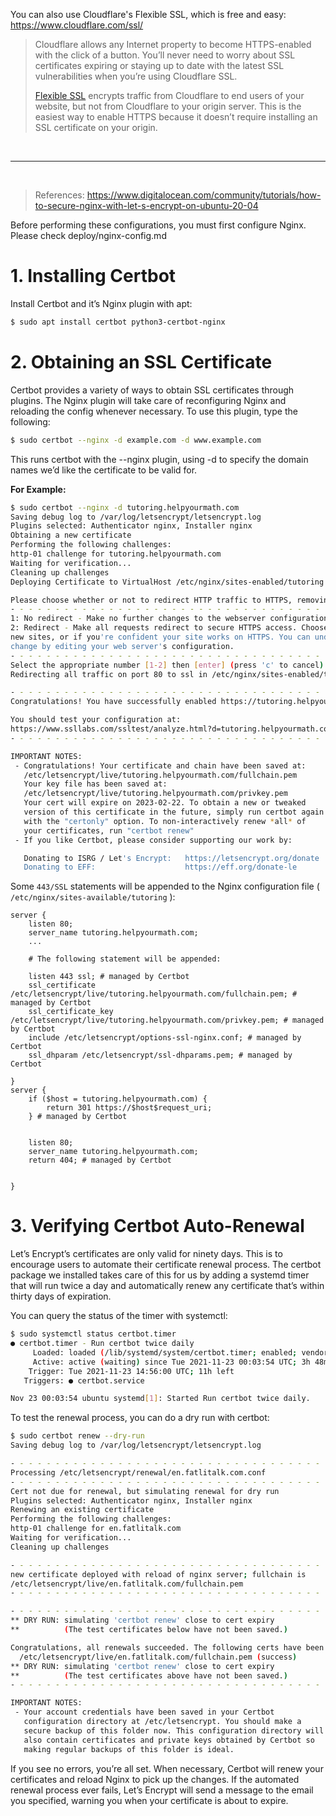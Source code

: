 You can also use Cloudflare's Flexible SSL, which is free and easy:
https://www.cloudflare.com/ssl/

> Cloudflare allows any Internet property to become HTTPS-enabled with the click of a button. You’ll never need to worry about SSL certificates expiring or staying up to date with the latest SSL vulnerabilities when you’re using Cloudflare SSL.
>
> [Flexible SSL](https://www.cloudflare.com/ssl/) encrypts traffic from Cloudflare to end users of your website, but not from Cloudflare to your origin server. This is the easiest way to enable HTTPS because it doesn’t require installing an SSL certificate on your origin.

<br>

---

<br>

> References:
> https://www.digitalocean.com/community/tutorials/how-to-secure-nginx-with-let-s-encrypt-on-ubuntu-20-04

Before performing these configurations, you must first configure Nginx.
Please check deploy/nginx-config.md

# 1. Installing Certbot

Install Certbot and it’s Nginx plugin with apt:
```bash
$ sudo apt install certbot python3-certbot-nginx
```

# 2. Obtaining an SSL Certificate

Certbot provides a variety of ways to obtain SSL certificates through plugins. The Nginx plugin will take care of reconfiguring Nginx and reloading the config whenever necessary. To use this plugin, type the following:
```bash
$ sudo certbot --nginx -d example.com -d www.example.com
```
This runs certbot with the --nginx plugin, using -d to specify the domain names we’d like the certificate to be valid for.

**For Example:**
```bash
$ sudo certbot --nginx -d tutoring.helpyourmath.com
Saving debug log to /var/log/letsencrypt/letsencrypt.log
Plugins selected: Authenticator nginx, Installer nginx
Obtaining a new certificate
Performing the following challenges:
http-01 challenge for tutoring.helpyourmath.com
Waiting for verification...
Cleaning up challenges
Deploying Certificate to VirtualHost /etc/nginx/sites-enabled/tutoring

Please choose whether or not to redirect HTTP traffic to HTTPS, removing HTTP access.
- - - - - - - - - - - - - - - - - - - - - - - - - - - - - - - - - - - - - - - -
1: No redirect - Make no further changes to the webserver configuration.
2: Redirect - Make all requests redirect to secure HTTPS access. Choose this for
new sites, or if you're confident your site works on HTTPS. You can undo this
change by editing your web server's configuration.
- - - - - - - - - - - - - - - - - - - - - - - - - - - - - - - - - - - - - - - -
Select the appropriate number [1-2] then [enter] (press 'c' to cancel): 2
Redirecting all traffic on port 80 to ssl in /etc/nginx/sites-enabled/tutoring

- - - - - - - - - - - - - - - - - - - - - - - - - - - - - - - - - - - - - - - -
Congratulations! You have successfully enabled https://tutoring.helpyourmath.com

You should test your configuration at:
https://www.ssllabs.com/ssltest/analyze.html?d=tutoring.helpyourmath.com
- - - - - - - - - - - - - - - - - - - - - - - - - - - - - - - - - - - - - - - -

IMPORTANT NOTES:
 - Congratulations! Your certificate and chain have been saved at:
   /etc/letsencrypt/live/tutoring.helpyourmath.com/fullchain.pem
   Your key file has been saved at:
   /etc/letsencrypt/live/tutoring.helpyourmath.com/privkey.pem
   Your cert will expire on 2023-02-22. To obtain a new or tweaked
   version of this certificate in the future, simply run certbot again
   with the "certonly" option. To non-interactively renew *all* of
   your certificates, run "certbot renew"
 - If you like Certbot, please consider supporting our work by:

   Donating to ISRG / Let's Encrypt:   https://letsencrypt.org/donate
   Donating to EFF:                    https://eff.org/donate-le

```

Some `443/SSL` statements will be appended to the Nginx configuration file ( `/etc/nginx/sites-available/tutoring` ):

```
server {
    listen 80;
    server_name tutoring.helpyourmath.com;
    ...

    # The following statement will be appended:

    listen 443 ssl; # managed by Certbot
    ssl_certificate /etc/letsencrypt/live/tutoring.helpyourmath.com/fullchain.pem; # managed by Certbot
    ssl_certificate_key /etc/letsencrypt/live/tutoring.helpyourmath.com/privkey.pem; # managed by Certbot
    include /etc/letsencrypt/options-ssl-nginx.conf; # managed by Certbot
    ssl_dhparam /etc/letsencrypt/ssl-dhparams.pem; # managed by Certbot

}
server {
    if ($host = tutoring.helpyourmath.com) {
        return 301 https://$host$request_uri;
    } # managed by Certbot


    listen 80;
    server_name tutoring.helpyourmath.com;
    return 404; # managed by Certbot


}
```

# 3. Verifying Certbot Auto-Renewal

Let’s Encrypt’s certificates are only valid for ninety days. This is to encourage users to automate their certificate renewal process. The certbot package we installed takes care of this for us by adding a systemd timer that will run twice a day and automatically renew any certificate that’s within thirty days of expiration.

You can query the status of the timer with systemctl:

```bash
$ sudo systemctl status certbot.timer
● certbot.timer - Run certbot twice daily
     Loaded: loaded (/lib/systemd/system/certbot.timer; enabled; vendor preset: enabled)
     Active: active (waiting) since Tue 2021-11-23 00:03:54 UTC; 3h 48min ago
    Trigger: Tue 2021-11-23 14:56:00 UTC; 11h left
   Triggers: ● certbot.service

Nov 23 00:03:54 ubuntu systemd[1]: Started Run certbot twice daily.
```

To test the renewal process, you can do a dry run with certbot:
```bash
$ sudo certbot renew --dry-run
Saving debug log to /var/log/letsencrypt/letsencrypt.log

- - - - - - - - - - - - - - - - - - - - - - - - - - - - - - - - - - - - - - - -
Processing /etc/letsencrypt/renewal/en.fatlitalk.com.conf
- - - - - - - - - - - - - - - - - - - - - - - - - - - - - - - - - - - - - - - -
Cert not due for renewal, but simulating renewal for dry run
Plugins selected: Authenticator nginx, Installer nginx
Renewing an existing certificate
Performing the following challenges:
http-01 challenge for en.fatlitalk.com
Waiting for verification...
Cleaning up challenges

- - - - - - - - - - - - - - - - - - - - - - - - - - - - - - - - - - - - - - - -
new certificate deployed with reload of nginx server; fullchain is
/etc/letsencrypt/live/en.fatlitalk.com/fullchain.pem
- - - - - - - - - - - - - - - - - - - - - - - - - - - - - - - - - - - - - - - -

- - - - - - - - - - - - - - - - - - - - - - - - - - - - - - - - - - - - - - - -
** DRY RUN: simulating 'certbot renew' close to cert expiry
**          (The test certificates below have not been saved.)

Congratulations, all renewals succeeded. The following certs have been renewed:
  /etc/letsencrypt/live/en.fatlitalk.com/fullchain.pem (success)
** DRY RUN: simulating 'certbot renew' close to cert expiry
**          (The test certificates above have not been saved.)
- - - - - - - - - - - - - - - - - - - - - - - - - - - - - - - - - - - - - - - -

IMPORTANT NOTES:
 - Your account credentials have been saved in your Certbot
   configuration directory at /etc/letsencrypt. You should make a
   secure backup of this folder now. This configuration directory will
   also contain certificates and private keys obtained by Certbot so
   making regular backups of this folder is ideal.
```

If you see no errors, you’re all set. When necessary, Certbot will renew your certificates and reload Nginx to pick up the changes. If the automated renewal process ever fails, Let’s Encrypt will send a message to the email you specified, warning you when your certificate is about to expire.
